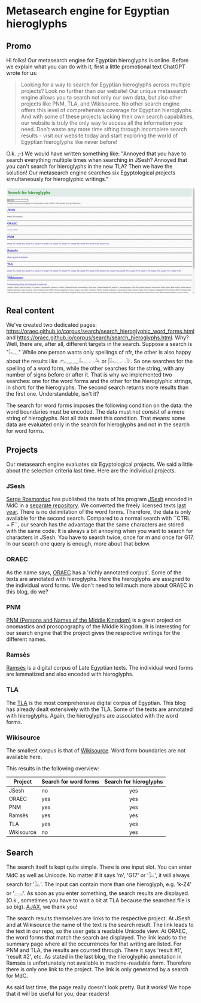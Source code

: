 # Metasearch engine for Egyptian hieroglyphs

## Promo

Hi folks! Our metasearch engine for Egyptian hieroglyphs is online. Before we explain what you can do with it, first a little promotional text ChatGPT wrote for us:

> Looking for a way to search for Egyptian hieroglyphs across multiple projects? Look no further than our website! Our unique metasearch engine allows you to search not only our own data, but also other projects like PNM, TLA, and Wikisource. No other search engine offers this level of comprehensive coverage for Egyptian hieroglyphs. And with some of these projects lacking their own search capabilities, our website is truly the only way to access all the information you need. Don't waste any more time sifting through incomplete search results - visit our website today and start exploring the world of Egyptian hieroglyphs like never before!

O.k. ;-) We would have written something like: "Annoyed that you have to search everything multiple times when searching in JSesh? Annoyed that you can't search for hieroglyphs in the new TLA? Then we have the solution! Our metasearch engine searches six Egyptological projects simultaneously for hieroglyphic writings."

![Search for hieroglyphs](/img/blog/search_for_hieroglyphs.jpg "MdC to Unicode converter")

## Real content

We've created two dedicated pages: <https://oraec.github.io/corpus/search/search_hieroglyphic_word_forms.html> and <https://oraec.github.io/corpus/search/search_hieroglyphs.html>. Why? Well, there are, after all, different targets in the search. Suppose a search is "𓄤𓆑" While one person wants only spellings of nfr, the other is also happy about the results like 𓃹𓈖𓈖𓄤𓆑𓂋𓅆 or 𓋴𓄤𓆑𓂋𓅱. So one searches for the spelling of a word form, while the other searches for the string, with any number of signs before or after it. That is why we implemented two searches: one for the word forms and the other for the hieroglyphic strings, in short: for the hieroglyphs. The second search returns more results than the first one. Understandable, isn't it?

The search for word forms imposes the following condition on the data: the word boundaries must be encoded. The data must not consist of a mere string of hieroglyphs. Not all data meet this condition. That means: some data are evaluated only in the search for hieroglyphs and not in the search for word forms.

## Projects

Our metasearch engine evaluates six Egyptological projects. We said a little about the selection criteria last time. Here are the individual projects.

### JSesh

[Serge Rosmorduc](https://github.com/rosmord) has published the texts of his program [JSesh](https://jsesh.qenherkhopeshef.org/) encoded in MdC in a [separate repository](https://github.com/rosmord/MDC-texts). We converted the freely licensed texts [last year](https://github.com/oraec/formerly-mdc-now_unicode/tree/main/jsesh). There is no delimitation of the word forms. Therefore, the data is only available for the second search. Compared to a normal search with ´´CTRL + F´´, our search has the advantage that the same characters are stored with the same code. It is always a bit annoying when you want to search for characters in JSesh. You have to search twice, once for m and once for G17. In our search one query is enough, more about that below.

### ORAEC

As the name says, [ORAEC](https://oraec.github.io/corpus) has a 'richly annotated corpus'. Some of the texts are annotated with hieroglyphs. Here the hieroglyphs are assigned to the individual word forms. We don't need to tell much more about ORAEC in this blog, do we?

### PNM

[PNM (Persons and Names of the Middle Kingdom)](https://pnm.uni-mainz.de/info) is a great project on onomastics and prosopography of the Middle Kingdom. It is interesting for our search engine that the project gives the respective writings for the different names.

### Ramsès

[Ramsès](http://ramses.ulg.ac.be/) is a digital corpus of Late Egyptian texts. The individual word forms are lemmatized and also encoded with hieroglyphs.

### TLA

The [TLA](https://thesaurus-linguae-aegyptiae.de/) is the most comprehensive digital corpus of Egyptian. This blog has already dealt extensively with the TLA. Some of the texts are annotated with hieroglyphs. Again, the hieroglyphs are associated with the word forms.

### Wikisource

The smallest corpus is that of [Wikisource](https://wikisource.org/wiki/Main_Page/Ancient_Egyptian). Word form boundaries are not available here.

This results in the following overview:

| Project | Search for word forms | Search for hieroglyphs |
| ------- | --------------------- |:----------------------:|
| JSesh   |           no          |          yes           |
| ORAEC   |           yes         |          yes           |
| PNM     |           yes         |          yes           |
| Ramsès  |           yes         |          yes           |
| TLA     |           yes         |          yes           |
| Wikisource|           no          |          yes           |

## Search

The search itself is kept quite simple. There is one input slot. You can enter MdC as well as Unicode. No matter if it says 'm', 'G17' or '𓅓', it will always search for '𓅓'. The input can contain more than one hieroglyph, e.g. 'k-Z4' or '𓈀𓏤'. As soon as you enter something, the search results are displayed. (O.k., sometimes you have to wait a bit at TLA because the searched file is so big). [AJAX](https://en.wikipedia.org/w/index.php?title=Ajax_(programming)&oldid=1152769494), we thank you!

The search results themselves are links to the respective project. At JSesh and at Wikisource the name of the text is the search result. The link leads to the text in our repo, so the user gets a readable Unicode view. At ORAEC, the word forms that match the search are displayed. The link leads to the summary page where all the occurrences for that writing are listed. For PNM and TLA, the results are counted through. There it says 'result #1', 'result #2', etc. As stated in the last blog, the hieroglyphic annotation in Ramsès is unfortunately not available in machine-readable form. Therefore there is only one link to the project. The link is only generated by a search for MdC. 

As said last time, the page really doesn't look pretty. But it works! We hope that it will be useful for you, dear readers!
